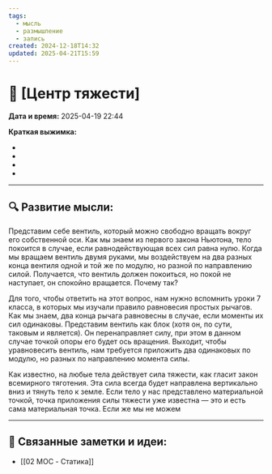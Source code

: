 ```yaml
---
tags:
  - мысль
  - размышление
  - запись
created: 2024-12-18T14:32
updated: 2025-04-21T15:59
---
```


# 💭  [Центр тяжести]

**Дата и время:** 2025-04-19 22:44

**Краткая выжимка:**
 
 - 
 - 
 - 
 - 

---

## 🔍 Развитие мысли:

Представим себе вентиль, который можно свободно вращать вокруг его собственной оси. Как мы знаем из первого закона Ньютона, тело покоится в случае, если равнодействующая всех сил равна нулю. Когда мы вращаем вентиль двумя руками, мы воздействуем на два разных конца вентиля одной и той же по модулю, но разной по направлению силой. Получается, что вентиль должен покоиться, но покой не наступает, он спокойно вращается. Почему так?

Для того, чтобы ответить на этот вопрос, нам нужно вспомнить уроки 7 класса, в которых мы изучали правило равновесия простых рычагов. Как мы знаем, два конца рычага равновесны в случае, если моменты их сил одинаковы. Представим вентиль как блок (хотя он, по сути, таковым и является). Он перенаправляет силу, при этом в данном случае точкой опоры его будет ось вращения. Выходит, чтобы уравновесить вентиль, нам требуется приложить два одинаковых по модулю, но разных по направлению момента силы.

Как известно, на любые тела действует сила тяжести, как гласит закон всемирного тяготения. Эта сила всегда будет направлена вертикально вниз и тянуть тело к земле. Если тело у нас представлено материальной точкой, точка приложения силы тяжести уже известна — это и есть сама материальная точка. Если же мы не можем

---

## 🔄 Связанные заметки и идеи:

- [[02 MOC - Статика]]



